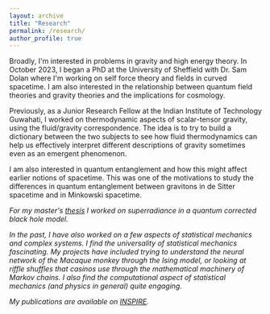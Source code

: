 ```yaml
---
layout: archive
title: "Research"
permalink: /research/
author_profile: true
---
```


Broadly, I'm interested in problems in gravity and high energy theory. In October 2023, I began a PhD at the University of Sheffield with Dr. Sam Dolan where I'm working on self force theory and fields in curved spacetime. I am also interested in the relationship between quantum field theories and gravity theories and the implications for cosmology. 

Previously, as a Junior Research Fellow at the Indian Institute of Technology Guwahati, I worked on thermodynamic aspects of scalar-tensor gravity, using the fluid/gravity correspondence. The idea is to try to build a dictionary between the two subjects to see how fluid thermodynamics can help us effectively interpret different descriptions of gravity sometimes even as an emergent phenomenon. 

I am also interested in quantum entanglement and how this might affect earlier notions of spacetime. This was one of the motivations to study the differences in quantum entanglement between gravitons in de Sitter spacetime and in Minkowski spacetime. <I am also interested in answering these questions through holographic methods in the future and seeing whether cosmology can help us test some of these hypotheses.>  

For my master's [thesis](https://abhinovenagarajans.github.io/files/M.Sc.-Thesis-Abhinove.pdf) I worked on superradiance in a quantum corrected black hole model. 

In the past, I have also worked on a few aspects of statistical mechanics and complex systems. I find the universality of statistical mechanics fascinating. My projects have included trying to understand the neural network of the Macaque monkey through the Ising model, or looking at riffle shuffles that casinos use through the mathematical machinery of Markov chains. I also find the computational aspect of statistical mechanics (and physics in general) quite engaging. 

My publications are available on [INSPIRE](https://inspirehep.net/authors/2094576). 



